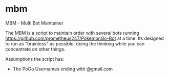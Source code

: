 # mbm
MBM - Multi Bot Maintainer

The MBM is a script to maintain order with several bots running https://github.com/prometheus247/PokemonGo-Bot at a time.
Its designed to run as "brainless" as possible, doing the thinking while you can concentrate on other things.

Assumptions the script has:

- The PoGo Usernames ending with @gmail.com
